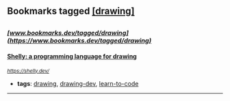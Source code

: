 ## Bookmarks tagged [[drawing]](https://www.bookmarks.dev/search?q=[drawing])

_<sup><sup>[www.bookmarks.dev/tagged/drawing](https://www.bookmarks.dev/tagged/drawing)</sup></sup>_
---
#### [Shelly: a programming language for drawing](https://shelly.dev/)
_<sup>https://shelly.dev/</sup>_

* **tags**: [drawing](../tagged/drawing.md), [drawing-dev](../tagged/drawing-dev.md), [learn-to-code](../tagged/learn-to-code.md)
---
